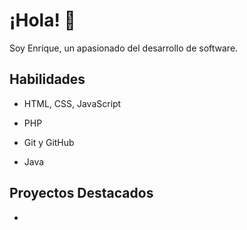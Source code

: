 # ¡Hola! 👋
Soy Enrique, un apasionado del desarrollo de software.

## Habilidades
- HTML, CSS, JavaScript
- PHP
- Git y GitHub

- Java

## Proyectos Destacados
- 
